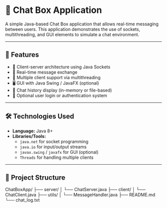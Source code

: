 # 💬  Chat Box Application

A simple Java-based Chat Box application that allows real-time messaging between users. This application demonstrates the use of sockets, multithreading, and GUI elements to simulate a chat environment.

---

## 🚀 Features

- 📡 Client-server architecture using Java Sockets
- 🔁 Real-time message exchange
- 💬 Multiple client support via multithreading
- 🖥️ GUI with Java Swing / JavaFX (optional)
- 💾 Chat history display (in-memory or file-based)
- 🔐 Optional user login or authentication system

---

## 🛠️ Technologies Used

- **Language:** Java 8+
- **Libraries/Tools:**
  - `java.net` for socket programming
  - `java.io` for input/output streams
  - `javax.swing` / `javafx` for GUI (optional)
  - `Threads` for handling multiple clients

---

## 📁 Project Structure


ChatBoxApp/
├── server/
│ └── ChatServer.java
├── client/
│ └── ChatClient.java
├── utils/
│ └── MessageHandler.java
├── README.md
└── chat_log.txt

